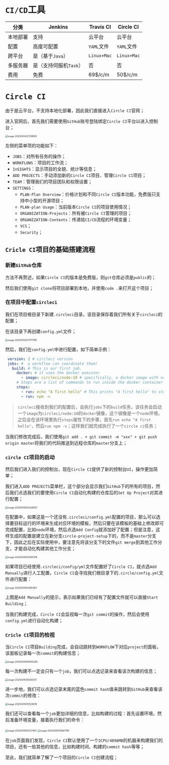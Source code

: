 # `CI/CD`工具

| 分类     | Jenkins                | Travis CI   | Circle CI   |
| -------- | ---------------------- | ----------- | ----------- |
| 本地部署 | 支持                   | 云平台      | 云平台      |
| 配置     | 高度可配置             | `YAML`文件  | `YAML`文件  |
| 跨平台   | 是（基于`Java`）       | `Linux+Mac` | `Linux+Mac` |
| 多服务器 | 是（支持伺服机`Task`） | 否          | 否          |
| 费用     | 免费                   | 69$/c/m     | 50$/c/m     |

# `Circle CI`

由于是云平台，不支持本地化部署，因此我们直接进入`Circle CI`官网；

进入官网后，首先我们需要使用`GitHub`账号登陆绑定`Circle CI`平台以进入控制台；

<img src="CircleCITravisCI.assets/image-20200414221139593.png" alt="image-20200414221139593" style="zoom:50%;" />

左侧的菜单项的功能如下：

+ `JOBS`：对所有任务的操作；
+ `WORKFLOWS`：项目的工作流；
+ `InSIGHTS`：显示项目的全貌、统计等信息；
+ `ADD PROJECTS`：手动添加新的`Circle CI`项目、管理`Circle CI`项目；
+ `TEAM`：管理我们的项目团队和权限设置；
+ `SETTINGS`：
  + `PLAN-Plan Overview`：价格计划和不同`Circle CI`版本功能，免费版只支持中小型的开源项目；
  + `PLAN-plan Usage`：当前版本`Circle CI`的项目使用情况；
  + `ORGANIZATION-Projects`：所有被`Circle CI`管理的项目；
  + `ORGANIZATION-Contexts`：传递给`CI/CD`流程的环境变量；
  + `VCS`；
  + `Security`；

## `Cricle CI`项目的基础搭建流程

### 新建`GitHub`仓库

方法不再赘述，如果`Circle CI`的版本是免费版，则`git`仓库必须是`public`的；

然后我们使用`git clone`将项目部署到本地，并使用`code .`来打开这个项目；

### 在项目中配置`circleci`

我们在项目根目录下新建`.circleci`目录，该目录保存着我们所有关于`circleci`的配置；

在该目录下再创建`config.yml`文件；

<img src="CircleCITravisCI.assets/image-20200414231751799.png" alt="image-20200414231751799" style="zoom:50%;" />

然后，我们在`config.yml`中进行配置，如下简单示例：

```yml
 version: 2 # circleci version
 jobs: #  a workflow can coordinate them!
   build: # This is our first job.
     docker: # it uses the docker executor
       - image: circleci/node:10 # specifically, a docker image with node 2.4.1
     # Steps are a list of commands to run inside the docker container above.
     steps:
       - run: echo "A first hello" # This prints "A first hello" to stdout.
       - run: npm -v 
```

> `circleci`接收到我们的配置后，会执行`jobs`下的`build`任务，该任务会启动一个`image`为`circleci/node:10`的`docker`镜像，这个镜像是一个`node`环境，之后会在该环境里执行`steps`属性下的步骤，首先`run echo "A first hello"`，然后` run npm -v `；这样我们就完成执行了一个`circle ci`任务；

当我们修改完成后，我们使用`git add . + git commit -m "xxx" + git push origin master`将我们的代码推送到远程仓库的`master`分支上；

### `circle CI`项目的启动

然后我们进入我们的控制台，现在`Circle CI`提供了新的控制台`UI`，操作更加简单；

我们进入`ADD PROJECTS`菜单栏，这个部分会显示我们`GitHub`下的所有的项目，然后我们点选我们的要使用`Circle CI`自动化构建的仓库后的`Set Up Project`对其进行配置；

<img src="CircleCITravisCI.assets/image-20200415003426551.png" alt="image-20200415003426551" style="zoom:50%;" />

在配置中，如果这是一个还没有`.circleci/config.yml`配置的项目，那么可以选择要目标运行的环境来生成对应环境的模板，然后只要在该模板的基础上修改即可完成配置，比如`node`环境，然后点选`Add Config`就添加好了配置；但是注意，这样生成的配置是建立在新分支`circle-project-setup`下的，而不是`master`分支下，因此之后在实际使用中，要注意先将该分支下的文件`git merge`到其他工作分支，才能自动化构建其他工作分支；

<img src="CircleCITravisCI.assets/image-20200415003505316.png" alt="image-20200415003505316" style="zoom:50%;" />

如果项目已经使用`.circleci/config/yml`文件配置好了`Circle CI`，就点选`Add Manually`进行人工配置，`Circle CI`会寻找我们根目录下的`.circle/config.yml`文件进行配置：

<img src="CircleCITravisCI.assets/image-20200415003903811.png" alt="image-20200415003903811" style="zoom:50%;" />

上图是`Add Manually`的提示，表示如果我们已经有了配置文件就可以直接`Start Building`；

当我们构建完成，`Circle CI`会监视每一次`git commit`的操作，然后会使用`config.yml`进行自动化构建；

### `Cricle CI`项目的检视

当`Circle CI`项目`Building`完成，会自动跳转到`WORKFLOW`下对应`project`的面板，该面板记录每一次`commit`的构建信息；

<img src="CircleCITravisCI.assets/image-20200415005935295.png" alt="image-20200415005935295" style="zoom:50%;" />

每一次构建不一定会只有一个`job`，我们可以点选记录来查看该次构建的信息；

<img src="CircleCITravisCI.assets/image-20200415010400131.png" alt="image-20200415010400131" style="zoom:50%;" />

进一步地，我们可以点选记录末尾的蓝色`commit hash`值来跳转到`GitHub`来查看该次`commit`的修改：

<img src="CircleCITravisCI.assets/image-20200415010529019.png" alt="image-20200415010529019" style="zoom:50%;" />

我们还可以查看每一个`job`更加详细的信息，比如构建的过程：首先设置环境，然后准备环境变量，接着执行我们的命令：

<img src="CircleCITravisCI.assets/image-20200415010727851.png" alt="image-20200415010727851" style="zoom: 50%;" />

<img src="CircleCITravisCI.assets/image-20200415010847195.png" alt="image-20200415010847195" style="zoom:50%;" />

在`job`页面我们发现，`Circle CI`默认使用了一个`2CPU/4096MB`的机器来构建我们的项目，还有一些其他的信息，比如构建时间、构建的`commit hash`等等；

至此，我们就简单了解了一个项目的`Circle CI`创建流程；